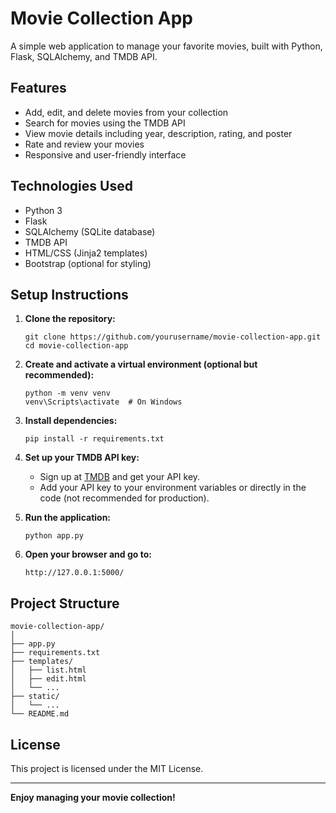 # Movie Collection App

A simple web application to manage your favorite movies, built with Python, Flask, SQLAlchemy, and TMDB API.

## Features

- Add, edit, and delete movies from your collection
- Search for movies using the TMDB API
- View movie details including year, description, rating, and poster
- Rate and review your movies
- Responsive and user-friendly interface

## Technologies Used

- Python 3
- Flask
- SQLAlchemy (SQLite database)
- TMDB API
- HTML/CSS (Jinja2 templates)
- Bootstrap (optional for styling)

## Setup Instructions

1. **Clone the repository:**
   ```
   git clone https://github.com/yourusername/movie-collection-app.git
   cd movie-collection-app
   ```

2. **Create and activate a virtual environment (optional but recommended):**
   ```
   python -m venv venv
   venv\Scripts\activate  # On Windows
   ```

3. **Install dependencies:**
   ```
   pip install -r requirements.txt
   ```

4. **Set up your TMDB API key:**
   - Sign up at [TMDB](https://www.themoviedb.org/) and get your API key.
   - Add your API key to your environment variables or directly in the code (not recommended for production).

5. **Run the application:**
   ```
   python app.py
   ```

6. **Open your browser and go to:**
   ```
   http://127.0.0.1:5000/
   ```

## Project Structure

```
movie-collection-app/
│
├── app.py
├── requirements.txt
├── templates/
│   ├── list.html
│   ├── edit.html
│   └── ...
├── static/
│   └── ...
└── README.md
```

## License

This project is licensed under the MIT License.

---

**Enjoy managing your movie collection!**